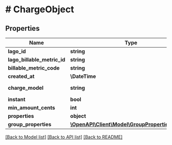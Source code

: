 # # ChargeObject

## Properties

Name | Type | Description | Notes
------------ | ------------- | ------------- | -------------
**lago_id** | **string** |  |
**lago_billable_metric_id** | **string** |  |
**billable_metric_code** | **string** |  |
**created_at** | **\DateTime** |  |
**charge_model** | **string** | Charge model type |
**instant** | **bool** |  | [optional]
**min_amount_cents** | **int** |  | [optional]
**properties** | **object** |  | [optional]
**group_properties** | [**\OpenAPI\Client\Model\GroupPropertiesObject[]**](GroupPropertiesObject.md) |  | [optional]

[[Back to Model list]](../../README.md#models) [[Back to API list]](../../README.md#endpoints) [[Back to README]](../../README.md)
